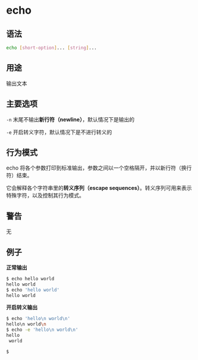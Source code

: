 # echo

## 语法

```sh
echo [short-option]... [string]...
```

## 用途

输出文本

## 主要选项

`-n` 末尾不输出**新行符（newline）**，默认情况下是输出的

`-e` 开启转义字符，默认情况下是不进行转义的

## 行为模式

echo 将各个参数打印到标准输出，参数之间以一个空格隔开，并以新行符（换行符）结束。

它会解释各个字符串里的**转义序列（escape sequences）**。转义序列可用来表示特殊字符，以及控制其行为模式。

## 警告

无

## 例子

**正常输出**

```sh
$ echo hello world
hello world
$ echo 'hello world'
hello world
```

**开启转义输出**

```sh
$ echo 'hello\n world\n'
hello\n world\n
$ echo -e 'hello\n world\n'
hello
 world

$ 
```

